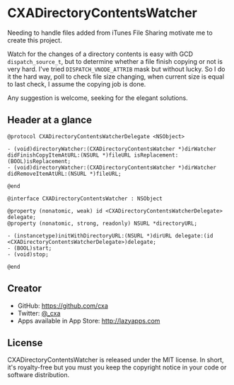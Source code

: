 # CXADirectoryContentsWatcher

Needing to handle files added from iTunes File Sharing motivate me to create this project.

Watch for the changes of a directory contents is easy with GCD `dispatch_source_t`, but to determine whether a file finish copying or not is very hard. I've tried `DISPATCH_VNODE_ATTRIB` mask but without lucky. So I do it the hard way, poll to check file size changing, when current size is equal to last check, I assume the copying job is done.

Any suggestion is welcome, seeking for the elegant solutions.


## Header at a glance

    @protocol CXADirectoryContentsWatcherDelegate <NSObject>
    
    - (void)directoryWatcher:(CXADirectoryContentsWatcher *)dirWatcher didFinishCopyItemAtURL:(NSURL *)fileURL isReplacement:(BOOL)isReplacement;
    - (void)directoryWatcher:(CXADirectoryContentsWatcher *)dirWatcher didRemoveItemAtURL:(NSURL *)fileURL;
    
    @end
    
    @interface CXADirectoryContentsWatcher : NSObject
    
    @property (nonatomic, weak) id <CXADirectoryContentsWatcherDelegate> delegate;
    @property (nonatomic, strong, readonly) NSURL *directoryURL;
    
    - (instancetype)initWithDirectoryURL:(NSURL *)dirURL delegate:(id <CXADirectoryContentsWatcherDelegate>)delegate;
    - (BOOL)start;
    - (void)stop;
    
    @end

## Creator

* GitHub: <https://github.com/cxa>
* Twitter: [@_cxa](https://twitter.com/_cxa)
* Apps available in App Store: <http://lazyapps.com>

## License

CXADirectoryContentsWatcher is released under the MIT license. In short, it's royalty-free but you must you keep the copyright notice in your code or software distribution.
